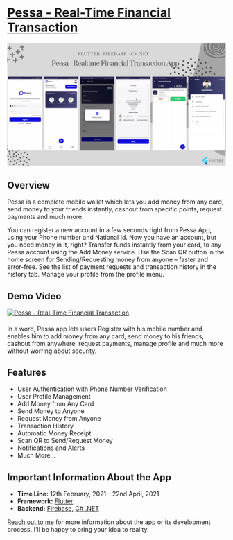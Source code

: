 # [Pessa - Real-Time Financial Transaction](https://portfolio.kaykobadreza.com/portfolio/pessa/)

![Pessa - Real-Time Financial Transaction](assets/Pessa-Banner.png)

## Overview
Pessa is a complete mobile wallet which lets you add money from any card, send money to your friends instantly, cashout from specific points, request payments and much more.     

You can register a new account in a few seconds right from Pessa App, using your Phone number and National Id. Now you have an account, but you need money in it, right? Transfer funds instantly from your card, to any Pessa account using the Add Money service. Use the Scan QR button in the home screen for Sending/Requesting money from anyone – faster and error-free. See the list of payment requests and transaction history in the history tab. Manage your profile from the profile menu.       

## Demo Video
[![Pessa - Real-Time Financial Transaction](https://img.youtube.com/vi/e7P2X0ZKMLQ/0.jpg)](https://www.youtube.com/watch?v=e7P2X0ZKMLQ)       

####

In a word, Pessa app lets users Register with his mobile number and enables him to add money from any card, send money to his friends, cashout from anywhere, request payments, manage profile and much more without worring about security.


## Features
- User Authentication with Phone Number Verification     
- User Profile Management      
- Add Money from Any Card      
- Send Money to Anyone       
- Request Money from Anyone             
- Transaction History     
- Automatic Money Receipt          
- Scan QR to Send/Request Money     
- Notifications and Alerts             
- Much More...    

## Important Information About the App
- **Time Line:** 12th February, 2021 - 22nd April, 2021      
- **Framework:** [Flutter](https://flutter.dev/)  
- **Backend:** [Firebase](https://firebase.google.com/), [C# .NET](https://docs.microsoft.com/en-us/dotnet/csharp/)         

[Reach out to me](https://kaykobadreza.com/) for more information about the app or its development process. I'll be happy to bring your idea to reality.   

